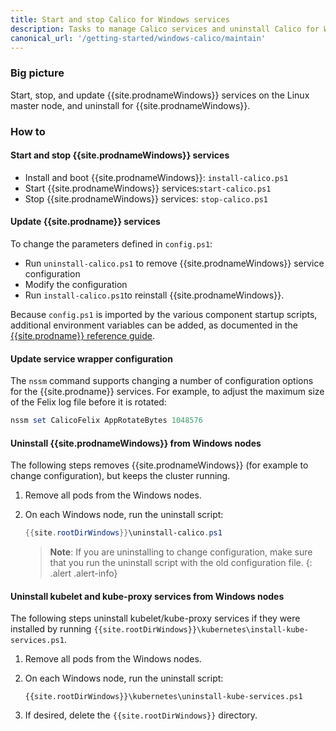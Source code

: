 ```yaml
---
title: Start and stop Calico for Windows services
description: Tasks to manage Calico services and uninstall Calico for Windows.
canonical_url: '/getting-started/windows-calico/maintain'
---
```


### Big picture

Start, stop, and update {{site.prodnameWindows}} services on the Linux master node, and uninstall for {{site.prodnameWindows}}.

### How to

#### Start and stop {{site.prodnameWindows}} services

- Install and boot {{site.prodnameWindows}}: `install-calico.ps1`
- Start {{site.prodnameWindows}} services:`start-calico.ps1`
- Stop {{site.prodnameWindows}} services: `stop-calico.ps1`

#### Update {{site.prodname}} services

To change the parameters defined in `config.ps1`:

- Run `uninstall-calico.ps1` to remove {{site.prodnameWindows}} service configuration
- Modify the configuration
- Run `install-calico.ps1`to reinstall {{site.prodnameWindows}}.

Because `config.ps1` is imported by the various component startup scripts, additional environment variables can be added, as documented in the [{{site.prodname}} reference guide]({{site.baseurl}}/reference).

#### Update service wrapper configuration

The `nssm` command supports changing a number of configuration options for the {{site.prodname}} services. For example, to adjust the maximum size of the Felix log file before it is rotated:

```powershell
nssm set CalicoFelix AppRotateBytes 1048576
```

#### Uninstall {{site.prodnameWindows}} from Windows nodes

The following steps removes {{site.prodnameWindows}} (for example to change configuration), but keeps the cluster running.

1. Remove all pods from the Windows nodes.
1. On each Windows node, run the uninstall script:

   ```powershell
   {{site.rootDirWindows}}\uninstall-calico.ps1
   ```
   >**Note**: If you are uninstalling to change configuration, make sure that you run the uninstall script with the old configuration file.
   {: .alert .alert-info}

#### Uninstall kubelet and kube-proxy services from Windows nodes

The following steps uninstall kubelet/kube-proxy services if they were installed by running `{{site.rootDirWindows}}\kubernetes\install-kube-services.ps1`.

1. Remove all pods from the Windows nodes.
1. On each Windows node, run the uninstall script:
   ```
   {{site.rootDirWindows}}\kubernetes\uninstall-kube-services.ps1
   ```

1. If desired, delete the `{{site.rootDirWindows}}` directory.
